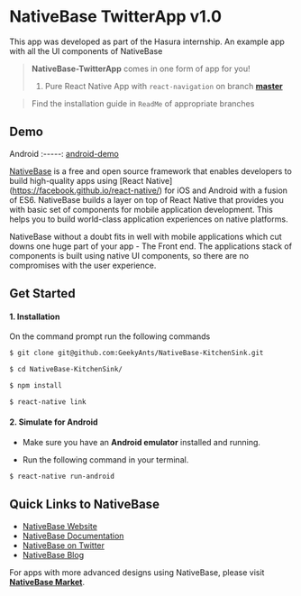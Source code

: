 # NativeBase TwitterApp v1.0
This app was developed as part of the Hasura internship.
An example app with all the UI components of NativeBase

> **NativeBase-TwitterApp** comes in one form of app for you!
>1. Pure React Native App with `react-navigation` on branch **[master](https://github.com/GeekyAnts/NativeBase-KitchenSink)**


>Find the installation guide in `ReadMe` of appropriate branches

## Demo

Android
:-----:
[android-demo](./screenshots)

[NativeBase](http://nativebase.io/) is a free and open source framework that enables developers to build high-quality apps using [React Native]
(https://facebook.github.io/react-native/) for iOS and Android with a fusion of ES6. NativeBase builds a layer on top of React Native that provides you with basic set of components 
for mobile application development. This helps you to build world-class application experiences on native platforms.

NativeBase without a doubt fits in well with mobile applications which cut downs one huge part of your app - The Front end.
The applications stack of components is built using native UI components, so there are no compromises with the user experience.


## Get Started


#### 1. Installation

On the command prompt run the following commands

```sh
$ git clone git@github.com:GeekyAnts/NativeBase-KitchenSink.git

$ cd NativeBase-KitchenSink/

$ npm install

$ react-native link
```

#### 2. Simulate for Android

*	Make sure you have an **Android emulator** installed and running.

*	Run the following command in your terminal.

```sh
$ react-native run-android
```

## Quick Links to NativeBase

*	[NativeBase Website](http://nativebase.io)
*	[NativeBase Documentation](http://nativebase.io/documentation)
*	[NativeBase on Twitter](https://twitter.com/NativeBaseIO)
*	[NativeBase Blog](https://medium.com/nativebase-io-blog)


For apps with more advanced designs using NativeBase, please visit **[NativeBase Market](https://market.nativebase.io)**.
